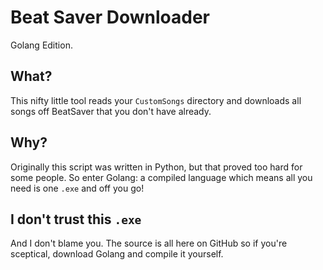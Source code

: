 # Beat Saver Downloader
Golang Edition.

## What?
This nifty little tool reads your `CustomSongs` directory and downloads all songs off BeatSaver that you don't have already.

## Why?
Originally this script was written in Python, but that proved too hard for some people. So enter Golang: a compiled language which means all you need is one `.exe` and off you go!

## I don't trust this `.exe`
And I don't blame you. The source is all here on GitHub so if you're sceptical, download Golang and compile it yourself.
